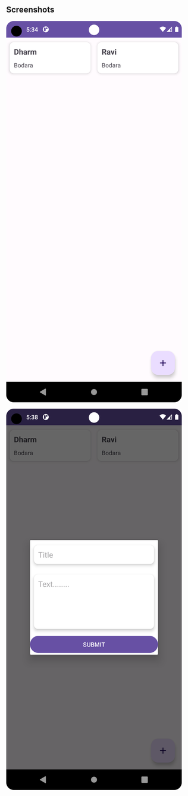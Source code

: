 
## Screenshots

![App Screenshot](https://github.com/ravibodara007/App_SS/blob/main/Notes%20(1).png)


![App Screenshot](https://github.com/ravibodara007/App_SS/blob/main/Notes%20(2).png)





